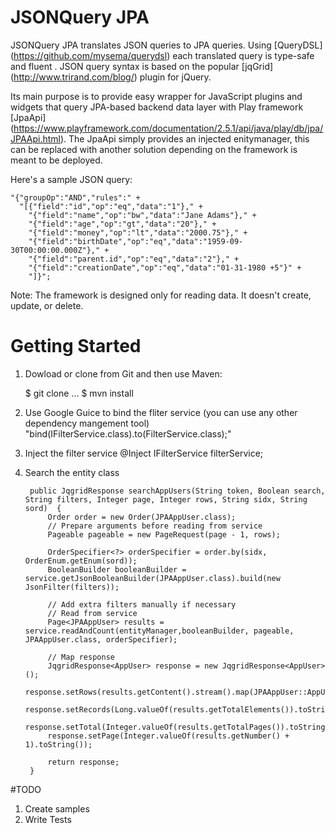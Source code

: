 # JSONQuery JPA

JSONQuery JPA translates JSON queries to JPA queries. Using [QueryDSL] (https://github.com/mysema/querydsl) each 
translated query is type-safe and fluent . JSON query syntax is based on the popular [jqGrid] (http://www.trirand.com/blog/) 
plugin for jQuery.

Its main purpose is to provide easy wrapper for JavaScript plugins and widgets that query JPA-based backend data layer with Play framework  [JpaApi] (https://www.playframework.com/documentation/2.5.1/api/java/play/db/jpa/JPAApi.html). The JpaApi simply provides an injected enitymanager, this can be replaced with another 
solution depending on the framework is meant to be deployed.  


Here's a sample JSON query: 

    "{"groupOp":"AND","rules":" +
      "[{"field":"id","op":"eq","data":"1"}," +
    	"{"field":"name","op":"bw","data":"Jane Adams"}," +
    	"{"field":"age","op":"gt","data":"20"}," +
    	"{"field":"money","op":"lt","data":"2000.75"}," +
    	"{"field":"birthDate","op":"eq","data":"1959-09-30T00:00:00.000Z"}," +
    	"{"field":"parent.id","op":"eq","data":"2"}," +
    	"{"field":"creationDate","op":"eq","data":"01-31-1980 +5"}" +
    	"]}";
    	
Note: The framework is designed only for reading data. It doesn't create, update, or delete.


# Getting Started

1. Dowload or clone from Git and then use Maven:

    $ git clone ...
    $ mvn install

2. Use Google Guice to bind the fliter service (you can use any other dependency mangement tool)
	"bind(IFilterService.class).to(FilterService.class);"

3. Inject the filter service 
	@Inject
    IFilterService filterService;

4. Search the entity class
	


		public JqgridResponse searchAppUsers(String token, Boolean search, String filters, Integer page, Integer rows, String sidx, String sord)  {        
            Order order = new Order(JPAAppUser.class);
            // Prepare arguments before reading from service
            Pageable pageable = new PageRequest(page - 1, rows);
            
            OrderSpecifier<?> orderSpecifier = order.by(sidx, OrderEnum.getEnum(sord));
            BooleanBuilder booleanBuilder = service.getJsonBooleanBuilder(JPAAppUser.class).build(new JsonFilter(filters));

            // Add extra filters manually if necessary
            // Read from service
            Page<JPAAppUser> results = service.readAndCount(entityManager,booleanBuilder, pageable, JPAAppUser.class, orderSpecifier);

            // Map response
            JqgridResponse<AppUser> response = new JqgridResponse<AppUser>();
            response.setRows(results.getContent().stream().map(JPAAppUser::AppUserFromJPAAppUser).collect(Collectors.toList()));
            response.setRecords(Long.valueOf(results.getTotalElements()).toString());
            response.setTotal(Integer.valueOf(results.getTotalPages()).toString());
            response.setPage(Integer.valueOf(results.getNumber() + 1).toString());

            return response;
    	}

#TODO
1. Create samples
2. Write Tests
